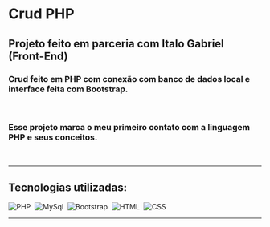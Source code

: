 
# Crud PHP

## Projeto feito em parceria com Italo Gabriel (Front-End)

### Crud feito em PHP com conexão com banco de dados local e interface feita com Bootstrap.

<br>

### Esse projeto marca o meu primeiro contato com a linguagem PHP e seus conceitos.

<br>
<hr>

## Tecnologias utilizadas:

![PHP](https://img.shields.io/badge/PHP-777BB4?style=for-the-badge&logo=php&logoColor=white&labelColor=0D1117)&nbsp;
![MySql](https://img.shields.io/badge/MySql-092E20?style=for-the-badge&logo=MySql&logoColor=white&labelColor=blue)&nbsp;
![Bootstrap](https://img.shields.io/badge/Bootstrap-092E20?style=for-the-badge&logo=Bootstrap&logoColor=white&labelColor=blue)&nbsp;
![HTML](https://img.shields.io/badge/HTML5-E34F26?style=for-the-badge&logo=html5&logoColor=white&labelColor=0D1117)&nbsp;
![CSS](https://img.shields.io/badge/CSS3-1572B6?style=for-the-badge&logo=css3&logoColor=white&labelColor=0D1117)&nbsp;

<hr>

